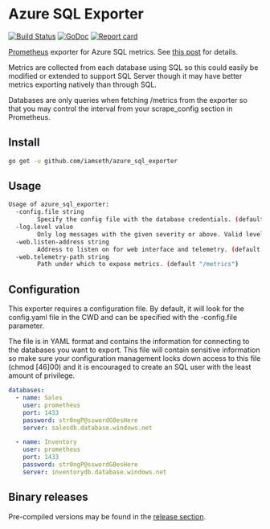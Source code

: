 # Azure SQL Exporter

[![Build Status](https://travis-ci.org/iamseth/azure_sql_exporter.svg)](https://travis-ci.org/iamseth/azure_sql_exporter)
[![GoDoc](https://godoc.org/github.com/iamseth/azure_sql_exporter?status.svg)](http://godoc.org/github.com/iamseth/azure_sql_exporter)
[![Report card](https://goreportcard.com/badge/github.com/iamseth/azure_sql_exporter)](https://goreportcard.com/badge/github.com/iamseth/azure_sql_exporter)

[Prometheus](https://prometheus.io/) exporter for Azure SQL metrics. See [this post](https://azure.microsoft.com/en-us/blog/azure-sql-database-introduces-new-near-real-time-performance-metrics/) for details.

Metrics are collected from each database using SQL so this could easily be modified or extended to support SQL Server though it may have better metrics exporting natively than through SQL.

Databases are only queries when fetching /metrics from the exporter so that you may control the interval from your scrape_config section in Prometheus.

## Install

```bash
go get -u github.com/iamseth/azure_sql_exporter
```

## Usage
```bash
Usage of azure_sql_exporter:
  -config.file string
    	Specify the config file with the database credentials. (default "./config.yaml")
  -log.level value
    	Only log messages with the given severity or above. Valid levels: [debug, info, warn, error, fatal, panic]. (default info)
  -web.listen-address string
    	Address to listen on for web interface and telemetry. (default ":9104")
  -web.telemetry-path string
    	Path under which to expose metrics. (default "/metrics")
```

## Configuration

This exporter requires a configuration file. By default, it will look for the config.yaml file in the CWD and can be specified with the -config.file parameter.

The file is in YAML format and contains the information for connecting to the databases you want to export. This file will contain sensitive information so make sure your configuration management locks down access to this file (chmod [46]00) and it is encouraged to create an SQL user with the least amount of privilege.

```yaml
databases:
  - name: Sales
    user: prometheus
    port: 1433
    password: str0ngP@sswordG0esHere
    server: salesdb.database.windows.net

  - name: Inventory
    user: prometheus
    port: 1433
    password: str0ngP@sswordG0esHere
    server: inventorydb.database.windows.net
```


## Binary releases

Pre-compiled versions may be found in the [release section](https://github.com/iamseth/azure_sql_exporter/releases).
